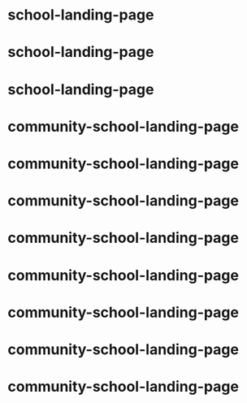 # school-landing-page
# school-landing-page
# school-landing-page
# community-school-landing-page
# community-school-landing-page
# community-school-landing-page
# community-school-landing-page
# community-school-landing-page
# community-school-landing-page
# community-school-landing-page
# community-school-landing-page
